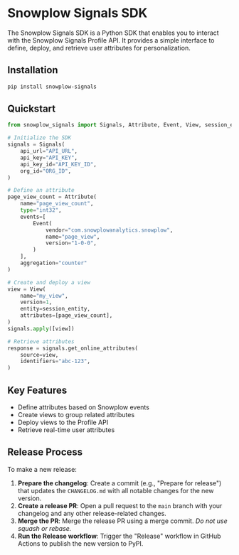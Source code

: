 # Snowplow Signals SDK

The Snowplow Signals SDK is a Python SDK that enables you to interact with the Snowplow Signals Profile API. It provides a simple interface to define, deploy, and retrieve user attributes for personalization.

## Installation

```bash
pip install snowplow-signals
```

## Quickstart

```python
from snowplow_signals import Signals, Attribute, Event, View, session_entity

# Initialize the SDK
signals = Signals(
    api_url="API_URL",
    api_key="API_KEY",
    api_key_id="API_KEY_ID",
    org_id="ORG_ID",
)

# Define an attribute
page_view_count = Attribute(
    name="page_view_count",
    type="int32",
    events=[
        Event(
            vendor="com.snowplowanalytics.snowplow",
            name="page_view",
            version="1-0-0",
        )
    ],
    aggregation="counter"
)

# Create and deploy a view
view = View(
    name="my_view",
    version=1,
    entity=session_entity,
    attributes=[page_view_count],
)
signals.apply([view])

# Retrieve attributes
response = signals.get_online_attributes(
    source=view,
    identifiers="abc-123",
)
```

## Key Features

- Define attributes based on Snowplow events
- Create views to group related attributes
- Deploy views to the Profile API
- Retrieve real-time user attributes

## Release Process

To make a new release:
1. **Prepare the changelog**: Create a commit (e.g., "Prepare for release") that updates the `CHANGELOG.md` with all notable changes for the new version.
2. **Create a release PR**: Open a pull request to the `main` branch with your changelog and any other release-related changes.
3. **Merge the PR**: Merge the release PR using a merge commit. _Do not use squash or rebase._
4. **Run the Release workflow**: Trigger the "Release" workflow in GitHub Actions to publish the new version to PyPI.